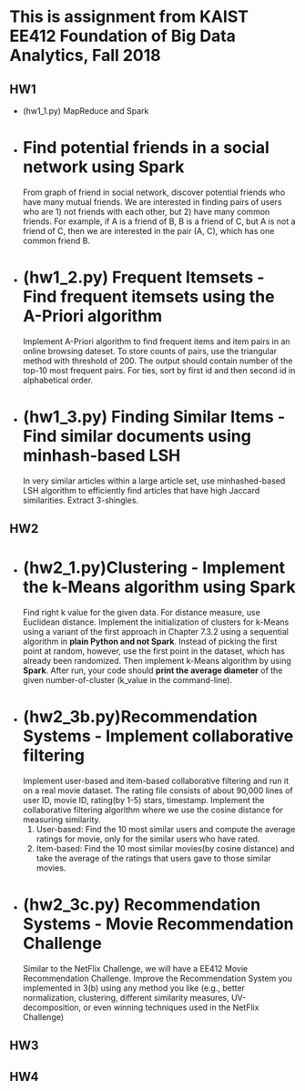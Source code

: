# This is assignment from KAIST EE412 Foundation of Big Data Analytics, Fall 2018 
## HW1
* (hw1_1.py) MapReduce and Spark
 - Find potential friends in a social network using Spark
    =============
    From graph of friend in social network, discover potential friends who have many mutual friends. We are interested in finding pairs of users who are 1) not friends with each other, but 2) have many common friends.
    For example, if A is a friend of B, B is a friend of C, but A is not a friend of C, then we are interested in the pair (A, C), which has one common friend B.
* (hw1_2.py) Frequent Itemsets - Find frequent itemsets using the A-Priori algorithm
    =============
    Implement A-Priori algorithm to find frequent items and item pairs in an online browsing dateset. 
    To store counts of pairs, use the triangular method with threshold of 200. 
    The output should contain number of the top-10 most frequent pairs. 
    For ties, sort by first id and then second id in alphabetical order.
* (hw1_3.py) Finding Similar Items - Find similar documents using minhash-based LSH
    =============
    In very similar articles within a large article set, use minhashed-based LSH algorithm to efficiently find articles that have high Jaccard similarities. Extract 3-shingles.

## HW2
* (hw2_1.py)Clustering -  Implement the k-Means algorithm using Spark
    =============
    Find right k value for the given data. For distance measure, use Euclidean distance. Implement the initialization of clusters for k-Means using a variant of the first approach in Chapter 7.3.2 using a sequential algorithm in **plain Python and not Spark**. Instead of picking the first point at random, however, use the first point in the dataset, which has already been randomized. 
    Then implement k-Means algorithm by using **Spark**. After run, your code should **print the average diameter** of the given number-of-cluster (k_value in the command-line).
* (hw2_3b.py)Recommendation Systems - Implement collaborative filtering
    =============
    Implement user-based and item-based collaborative filtering and run it on a real movie dataset.
    The rating file consists of about 90,000 lines of user ID, movie ID, rating(by 1-5) stars, timestamp.
    Implement the collaborative filtering algorithm where we use the cosine distance for measuring similarity. 
    1. User-based: Find the 10 most similar users and compute the average ratings for movie, only for the similar users who have rated.
    2. Item-based: Find the 10 most similar movies(by cosine distance) and take the average of the ratings that users gave to those similar movies.    
* (hw2_3c.py) Recommendation Systems - Movie Recommendation Challenge
    =============
    Similar to the NetFlix Challenge, we will have a EE412 Movie Recommendation Challenge. Improve the Recommendation System you implemented in 3(b) using any method you like (e.g., better normalization, clustering, different similarity measures, UV-decomposition, or even winning techniques used in the NetFlix Challenge)

## HW3


## HW4
  
